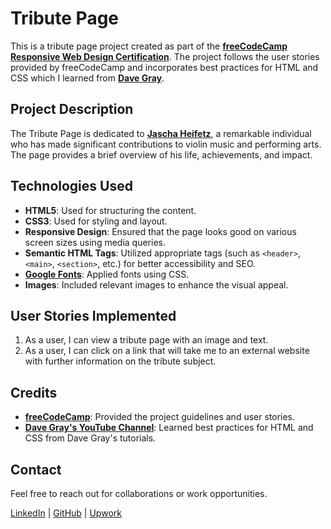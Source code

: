 # Tribute Page

This is a tribute page project created as part of the **[freeCodeCamp Responsive Web Design Certification](https://www.freecodecamp.org/learn/2022/responsive-web-design/#build-a-tribute-page-project)**. The project follows the user stories provided by freeCodeCamp and incorporates best practices for HTML and CSS which I learned from **[Dave Gray](https://github.com/gitdagray)**.

## Project Description

The Tribute Page is dedicated to **[Jascha Heifetz](https://jaschaheifetz.com/about/)**, a remarkable individual who has made significant contributions to violin music and performing arts. The page provides a brief overview of his life, achievements, and impact.

## Technologies Used

- **HTML5**: Used for structuring the content.
- **CSS3**: Used for styling and layout.
- **Responsive Design**: Ensured that the page looks good on various screen sizes using media queries.
- **Semantic HTML Tags**: Utilized appropriate tags (such as `<header>`, `<main>`, `<section>`, etc.) for better accessibility and SEO.
- **[Google Fonts](https://fonts.google.com/)**: Applied fonts using CSS.
- **Images**: Included relevant images to enhance the visual appeal.

## User Stories Implemented

1. As a user, I can view a tribute page with an image and text.
2. As a user, I can click on a link that will take me to an external website with further information on the tribute subject.

## Credits

- **[freeCodeCamp](https://www.freecodecamp.org/)**: Provided the project guidelines and user stories.
- **[Dave Gray's YouTube Channel](https://www.youtube.com/@DaveGrayTeachesCode)**: Learned best practices for HTML and CSS from Dave Gray's tutorials.

## Contact
Feel free to reach out for collaborations or work opportunities.

[LinkedIn](https://www.linkedin.com/in/john-jerry-ginon-0b5539314/) | [GitHub](https://github.com/jjmginon9231/) | [Upwork](https://www.upwork.com/freelancers/~01432eb5f90e315e15?mp_source=share)